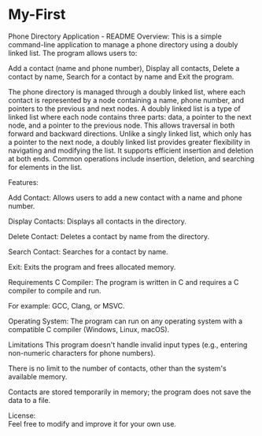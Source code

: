 # My-First
Phone Directory Application - README
Overview:   This is a simple command-line application to manage a phone directory using a doubly linked list. The program allows users to:

Add a contact (name and phone number),
Display all contacts,
Delete a contact by name,
Search for a contact by name and
Exit the program.

The phone directory is managed through a doubly linked list, where each contact is represented by a node containing a name, phone number, and pointers to the previous and next nodes.
A doubly linked list is a type of linked list where each node contains three parts: data, a pointer to the next node, and a pointer to the previous node. This allows traversal in both forward and backward directions. Unlike a singly linked list, which only has a pointer to the next node, a doubly linked list provides greater flexibility in navigating and modifying the list. It supports efficient insertion and deletion at both ends. Common operations include insertion, deletion, and searching for elements in the list.

Features:

Add Contact: Allows users to add a new contact with a name and phone number.

Display Contacts: Displays all contacts in the directory.

Delete Contact: Deletes a contact by name from the directory.

Search Contact: Searches for a contact by name.

Exit: Exits the program and frees allocated memory.


Requirements
C Compiler: The program is written in C and requires a C compiler to compile and run.

   For example: GCC, Clang, or MSVC.
   
Operating System: The program can run on any operating system with a compatible C compiler (Windows, Linux, macOS).


Limitations
This program doesn't handle invalid input types (e.g., entering non-numeric characters for phone numbers).

There is no limit to the number of contacts, other than the system's available memory.

Contacts are stored temporarily in memory; the program does not save the data to a file.


License:  
Feel free to modify and improve it for your own use.
